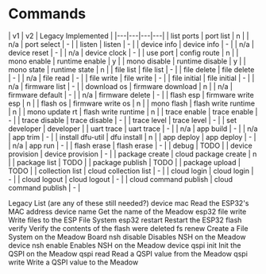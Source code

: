 ﻿# Commands

| v1 | v2 | Legacy Implemented |
|---|---|---|---|
| list ports | port list | n |
| n/a | port select | - |
| listen | listen | - |
| device info | device info | - |
| n/a | device reset | - |
| n/a | device clock | - |
| use port | config route | n |
| mono enable | runtime enable | y |
| mono disable | runtime disable | y |
| mono state | runtime state | n |
| file list | file list | - |
| file delete | file delete | - |
| n/a | file read | - |
| file write | file write | - |
| file initial | file initial | - |
| n/a | firmware list | - |
| download os | firmware download | n |
| n/a | firmware default | - |
| n/a | firmware delete | - |
| flash esp | firmware write esp | n |
| flash os | firmware write os | n |
| mono flash | flash write runtime | n |
| mono update rt | flash write runtime | n |
| trace enable | trace enable | - |
| trace disable | trace disable | - |
| trace level | trace level | - |
| set developer | developer |
| uart trace | uart trace | - |
| n/a | app build | - |
| n/a | app trim | - |
| install dfu-util | dfu install | n |
| app deploy | app deploy | - |
| n/a | app run | - |
| flash erase | flash erase | - |
| debug | TODO |
| device provision | device provision | - |
| package create | cloud package create | n |
| package list | TODO |
| package publish | TODO |
| package upload | TODO |
| collection list | cloud collection list | - |
| cloud login | cloud login | - |
| cloud logout | cloud logout | - |
| cloud command publish | cloud command publish | - |




Legacy List (are any of these still needed?)
  device mac        Read the ESP32's MAC address
  device name       Get the name of the Meadow
  esp32 file write  Write files to the ESP File System
  esp32 restart     Restart the ESP32
  flash verify      Verify the contents of the flash were deleted
  fs renew          Create a File System on the Meadow Board
  nsh disable       Disables NSH on the Meadow device
  nsh enable        Enables NSH on the Meadow device
  qspi init         Init the QSPI on the Meadow
  qspi read         Read a QSPI value from the Meadow
  qspi write        Write a QSPI value to the Meadow
